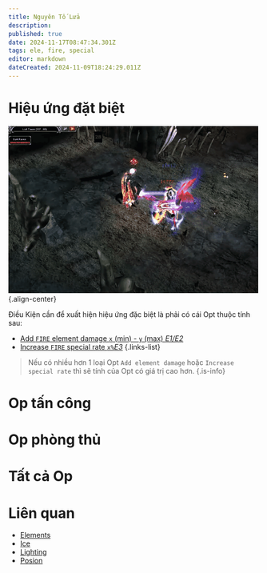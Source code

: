 ```yaml
---
title: Nguyên Tố Lửa
description: 
published: true
date: 2024-11-17T08:47:34.301Z
tags: ele, fire, special
editor: markdown
dateCreated: 2024-11-09T18:24:29.011Z
---
```


# Hiệu ứng đặt biệt

![ele-fire-spec.gif](/assets/elements/ele-fire-spec.gif){.align-center}

Điều Kiện cần để xuất hiện hiệu ứng đặc biệt là phải có cái Opt thuộc tính sau: 
- [Add `FIRE` element damage `x` (min) - `y` (max) *E1/E2*](https://wiki.mu0rs.com/vi/elements#opt-thu%E1%BB%99c-t%C3%ADnh-e1e2)
- [Increase `FIRE` special rate `x%`*E3*](https://wiki.mu0rs.com/vi/elements#opt-%C4%91%E1%BA%B7c-bi%E1%BB%87t-e3)
{.links-list}

> Nếu có nhiều hơn 1 loại Opt `Add element damage` hoặc `Increase special rate` thì sẽ tính của Opt có giá trị cao hơn.
{.is-info}

# Op tấn công

# Op phòng thủ

# Tất cả Op

# Liên quan
- [Elements](/vi/elements)
- [Ice](/vi/elements/ice)
- [Lighting](/vi/elements/lighting)
- [Posion](/vi/elements/posion)